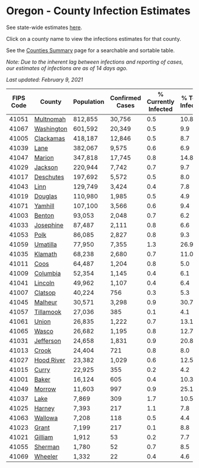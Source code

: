 # Oregon - County Infection Estimates

See state-wide estimates [here](/infections/us-or).

Click on a county name to view the infections estimates for that county.

See the [Counties Summary](/infections/summary-counties) page for a searchable and sortable table.

*Note: Due to the inherent lag between infections and reporting of cases, our estimates of infections are as of 14 days ago.*

*Last updated: February 9, 2021*

|   FIPS Code |                   County |   Population |   Confirmed Cases |   % Currently Infected |   % Total Infected |
|-------------|--------------------------|--------------|-------------------|------------------------|--------------------|
|       41051 |   [Multnomah](multnomah) |      812,855 |            30,756 |                    0.5 |               10.8 |
|       41067 | [Washington](washington) |      601,592 |            20,349 |                    0.5 |                9.9 |
|       41005 |   [Clackamas](clackamas) |      418,187 |            12,846 |                    0.5 |                8.7 |
|       41039 |             [Lane](lane) |      382,067 |             9,575 |                    0.6 |                6.9 |
|       41047 |         [Marion](marion) |      347,818 |            17,745 |                    0.8 |               14.8 |
|       41029 |       [Jackson](jackson) |      220,944 |             7,742 |                    0.7 |                9.7 |
|       41017 |   [Deschutes](deschutes) |      197,692 |             5,572 |                    0.5 |                8.0 |
|       41043 |             [Linn](linn) |      129,749 |             3,424 |                    0.4 |                7.8 |
|       41019 |       [Douglas](douglas) |      110,980 |             1,985 |                    0.5 |                4.9 |
|       41071 |       [Yamhill](yamhill) |      107,100 |             3,566 |                    0.6 |                9.4 |
|       41003 |         [Benton](benton) |       93,053 |             2,048 |                    0.7 |                6.2 |
|       41033 |   [Josephine](josephine) |       87,487 |             2,111 |                    0.8 |                6.6 |
|       41053 |             [Polk](polk) |       86,085 |             2,827 |                    0.8 |                9.3 |
|       41059 |     [Umatilla](umatilla) |       77,950 |             7,355 |                    1.3 |               26.9 |
|       41035 |       [Klamath](klamath) |       68,238 |             2,680 |                    0.7 |               11.0 |
|       41011 |             [Coos](coos) |       64,487 |             1,204 |                    0.8 |                5.0 |
|       41009 |     [Columbia](columbia) |       52,354 |             1,145 |                    0.4 |                6.1 |
|       41041 |       [Lincoln](lincoln) |       49,962 |             1,107 |                    0.4 |                6.4 |
|       41007 |       [Clatsop](clatsop) |       40,224 |               756 |                    0.3 |                5.3 |
|       41045 |       [Malheur](malheur) |       30,571 |             3,298 |                    0.9 |               30.7 |
|       41057 |   [Tillamook](tillamook) |       27,036 |               385 |                    0.1 |                4.1 |
|       41061 |           [Union](union) |       26,835 |             1,222 |                    0.7 |               13.1 |
|       41065 |           [Wasco](wasco) |       26,682 |             1,195 |                    0.8 |               12.7 |
|       41031 |   [Jefferson](jefferson) |       24,658 |             1,831 |                    0.9 |               20.8 |
|       41013 |           [Crook](crook) |       24,404 |               721 |                    0.8 |                8.0 |
|       41027 | [Hood River](hood-river) |       23,382 |             1,029 |                    0.6 |               12.5 |
|       41015 |           [Curry](curry) |       22,925 |               355 |                    0.2 |                4.2 |
|       41001 |           [Baker](baker) |       16,124 |               605 |                    0.4 |               10.3 |
|       41049 |         [Morrow](morrow) |       11,603 |               997 |                    0.9 |               25.1 |
|       41037 |             [Lake](lake) |        7,869 |               309 |                    1.7 |               10.5 |
|       41025 |         [Harney](harney) |        7,393 |               217 |                    1.1 |                7.8 |
|       41063 |       [Wallowa](wallowa) |        7,208 |               118 |                    0.5 |                4.4 |
|       41023 |           [Grant](grant) |        7,199 |               217 |                    0.1 |                8.8 |
|       41021 |       [Gilliam](gilliam) |        1,912 |                53 |                    0.2 |                7.7 |
|       41055 |       [Sherman](sherman) |        1,780 |                52 |                    0.7 |                8.5 |
|       41069 |       [Wheeler](wheeler) |        1,332 |                22 |                    0.4 |                4.6 |